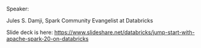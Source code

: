 Speaker:

Jules S. Damji, Spark Community Evangelist at Databricks



Slide deck is here:  https://www.slideshare.net/databricks/jump-start-with-apache-spark-20-on-databricks
